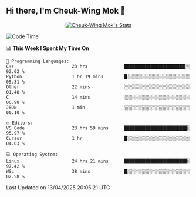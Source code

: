 ## Hi there, I'm Cheuk-Wing Mok 👋

<!--
**mozro0327/mozro0327** is a ✨ _special_ ✨ repository because its `README.md` (this file) appears on your GitHub profile.

Here are some ideas to get you started:

- 🔭 I’m currently working on ...
- 🌱 I’m currently learning ...
- 👯 I’m looking to collaborate on ...
- 🤔 I’m looking for help with ...
- 💬 Ask me about ...
- 📫 How to reach me: ...
- 😄 Pronouns: ...
- ⚡ Fun fact: ...
-->

<p align="center">
  <a href="https://github.com/mozro0327" class="rich-diff-level-one">
    <img src="https://github-readme-stats.vercel.app/api?username=mozro0327&title_color=333&text_color=777" alt="Cheuk-Wing Mok's Stats" >
    <!-- &hide=issues
    <img src="https://github-readme-stats.vercel.app/api?username=mozro0327&hide=issues&title_color=333&text_color=777" alt="Cheuk-Wing Mok's Stats" >
    -->
  </a>
</p>

<!--START_SECTION:waka-->
![Code Time](http://img.shields.io/badge/Code%20Time-3%2C380%20hrs%2056%20mins-blue)

📊 **This Week I Spent My Time On** 

```text
💬 Programming Languages: 
C++                      23 hrs              ███████████████████████░░   92.02 % 
Python                   1 hr 19 mins        █░░░░░░░░░░░░░░░░░░░░░░░░   05.31 % 
Other                    22 mins             ░░░░░░░░░░░░░░░░░░░░░░░░░   01.48 % 
C                        14 mins             ░░░░░░░░░░░░░░░░░░░░░░░░░   00.98 % 
JSON                     1 min               ░░░░░░░░░░░░░░░░░░░░░░░░░   00.10 % 

🔥 Editors: 
VS Code                  23 hrs 59 mins      ████████████████████████░   95.97 % 
Cursor                   1 hr                █░░░░░░░░░░░░░░░░░░░░░░░░   04.03 % 

💻 Operating System: 
Linux                    24 hrs 21 mins      ████████████████████████░   97.42 % 
WSL                      38 mins             █░░░░░░░░░░░░░░░░░░░░░░░░   02.58 % 
```


 Last Updated on 13/04/2025 20:05:21 UTC
<!--END_SECTION:waka-->
